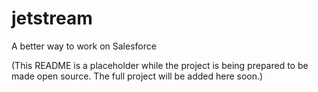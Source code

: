 # jetstream
A better way to work on Salesforce

(This README is a placeholder while the project is being prepared to be made open source. The full project will be added here soon.)
